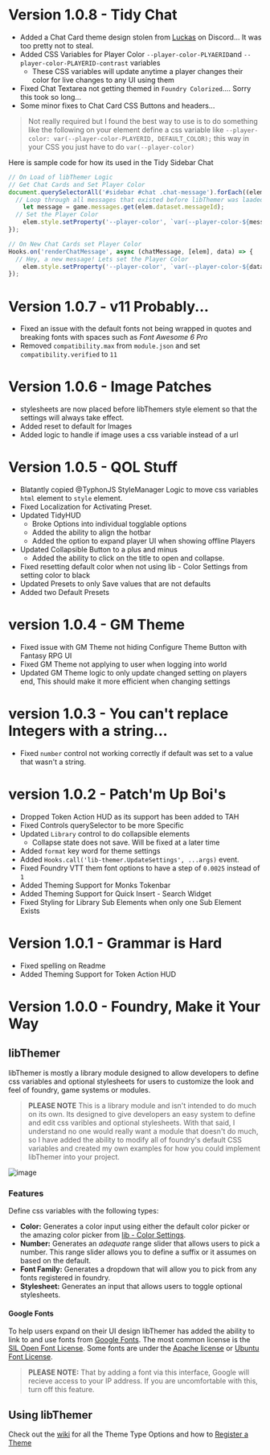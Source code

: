 # Version 1.0.8 - Tidy Chat
- Added a Chat Card theme design stolen from [Luckas](https://discord.com/channels/170995199584108546/1065764029278212230/1130303762515361902) on Discord... It was too pretty not to steal.
- Added CSS Variables for Player Color `--player-color-PLYAERID`and `--player-color-PLAYERID-contrast` variables
  - These CSS variables will update anytime a player changes their color for live changes to any UI using them
- Fixed Chat Textarea not getting themed in `Foundry Colorized`.... Sorry this took so long...
- Some minor fixes to Chat Card CSS Buttons and headers...

> Not really required but I found the best way to use is to do something like the following
> on your element define a css variable like `--player-color: var(--player-color-PLAYERID, DEFAULT_COLOR);`
> this way in your CSS you just have to do `var(--player-color)`

Here is sample code for how its used in the Tidy Sidebar Chat
```javascript
// On Load of libThemer Logic
// Get Chat Cards and Set Player Color
document.querySelectorAll('#sidebar #chat .chat-message').forEach((elem) => {
  // Loop through all messages that existed before libThemer was laaded
	let message = game.messages.get(elem.dataset.messageId);
  // Set the Player Color
	elem.style.setProperty('--player-color', `var(--player-color-${message.user.id}, ${message.user.color})`);
});

// On New Chat Cards set Player Color
Hooks.on('renderChatMessage', async (chatMessage, [elem], data) => {
  // Hey, a new message! Lets set the Player Color
	elem.style.setProperty('--player-color', `var(--player-color-${data.user.id}, ${data.user.color})`);
});
```

# Version 1.0.7 - v11 Probably...
- Fixed an issue with the default fonts not being wrapped in quotes and breaking fonts with spaces such as *Font Awesome 6 Pro*
- Removed `compatibility.max` from `module.json` and set `compatibility.verified` to `11`

# Version 1.0.6 - Image Patches
- stylesheets are now placed before libThemers style element so that the settings will always take effect.
- Added reset to default for Images
- Added logic to handle if image uses a css variable instead of a url

# Version 1.0.5 - QOL Stuff
- Blatantly copied @TyphonJS StyleManager Logic to move css variables `html` element to `style` element.
- Fixed Localization for Activating Preset.
- Updated TidyHUD
  - Broke Options into individual togglable options
  - Added the ability to align the hotbar
  - Added the option to expand player UI when showing offline Players
- Updated Collapsible Button to a plus and minus
  - Added the ability to click on the title to open and collapse.
- Fixed resetting default color when not using lib - Color Settings from setting color to black
- Updated Presets to only Save values that are not defaults
- Added two Default Presets

# version 1.0.4 - GM Theme
- Fixed issue with GM Theme not hiding Configure Theme Button with Fantasy RPG UI
- Fixed GM Theme not applying to user when logging into world
- Updated GM Theme logic to only update changed setting on players end, This should make it more efficient when changing settings

# version 1.0.3 - You can't replace Integers with a string...
- Fixed `number` control not working correctly if default was set to a value that wasn't a string.

# version 1.0.2 - Patch'm Up Boi's
- Dropped Token Action HUD as its support has been added to TAH
- Fixed Controls querySelector to be more Specific
- Updated `Library` control to do collapsible elements
  - Collapse state does not save. Will be fixed at a later time
- Added `format` key word for theme settings
- Added `Hooks.call('lib-themer.UpdateSettings', ...args)` event.
- Fixed Foundry VTT them font options to have a step of `0.0025` instead of `1`
- Added Theming Support for Monks Tokenbar
- Added Theming Support for Quick Insert - Search Widget 
- Fixed Styling for Library Sub Elements when only one Sub Element Exists

# Version 1.0.1 - Grammar is Hard
- Fixed spelling on Readme
- Added Theming Support for Token Action HUD

# Version 1.0.0 - Foundry, Make it Your Way
## libThemer
libThemer is mostly a library module designed to allow developers to define css variables and optional stylesheets for users to customize the look and feel of foundry, game systems or modules.

> **PLEASE NOTE** This is a library module and isn't intended to do much on its own. Its designed to give developers an easy system to define and edit css varibles and optional stylesheets. With that said, I understand no one would really want a module that doesn't do much, so I have added the ability to modify all of foundry's default CSS variables and created my own examples for how you could implement libThemer into your project.

![image](https://user-images.githubusercontent.com/564874/190925581-53eb9116-ac9d-4c0c-a052-e2a29f93bc2e.png)

### Features
Define css variables with the following types:
- **Color:** Generates a color input using either the default color picker or the amazing color picker from [lib - Color Settings](https://github.com/ardittristan/VTTColorSettings). 
- **Number:** Generates an *adequate* range slider that allows users to pick a number. This range slider allows you to define a suffix or it assumes on based on the default.
- **Font Family:** Generates a dropdown that will allow you to pick from any fonts registered in foundry.
- **Stylesheet:** Generates an input that allows users to toggle optional stylesheets.

#### Google Fonts
To help users expand on their UI design libThemer has added the ability to link to and use fonts from [Google Fonts](https://fonts.google.com/). The most common license is the [SIL Open Font License](https://scripts.sil.org/OFL). Some fonts are under the [Apache license](https://www.apache.org/licenses/LICENSE-2.0) or [Ubuntu Font License](https://ubuntu.com/legal/font-licence).

> **PLEASE NOTE:** That by adding a font via this interface, Google will recieve access to your IP address. If you are uncomfortable with this, turn off this feature.

## Using libThemer

Check out the [wiki](https://github.com/mouse0270/lib-themer/wiki) for all the Theme Type Options and how to [Register a Theme](https://github.com/mouse0270/lib-themer/wiki/Registering-a-Theme)
